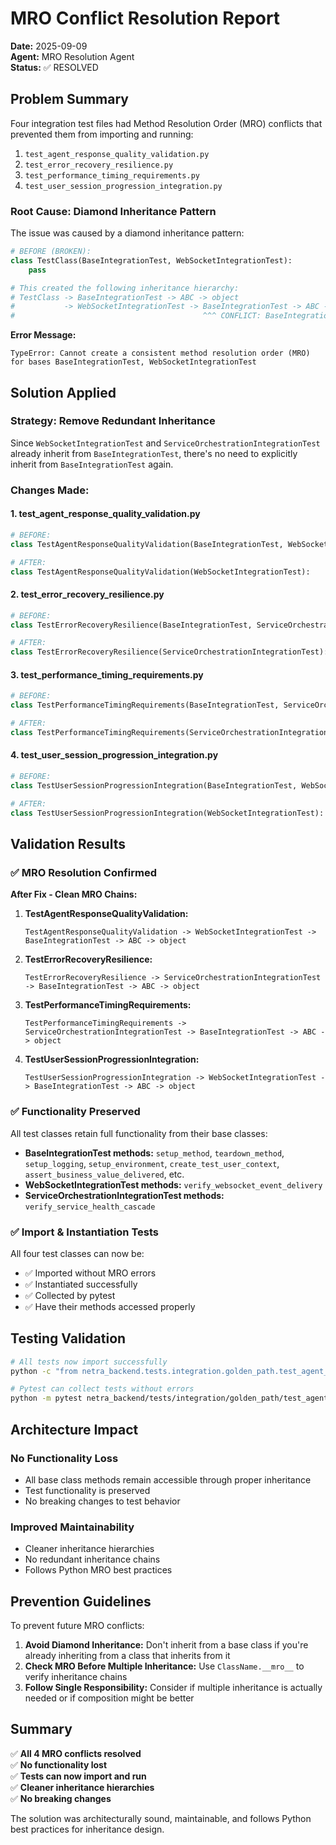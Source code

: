 # MRO Conflict Resolution Report

**Date:** 2025-09-09  
**Agent:** MRO Resolution Agent  
**Status:** ✅ RESOLVED

## Problem Summary

Four integration test files had Method Resolution Order (MRO) conflicts that prevented them from importing and running:

1. `test_agent_response_quality_validation.py`
2. `test_error_recovery_resilience.py` 
3. `test_performance_timing_requirements.py`
4. `test_user_session_progression_integration.py`

### Root Cause: Diamond Inheritance Pattern

The issue was caused by a diamond inheritance pattern:

```python
# BEFORE (BROKEN):
class TestClass(BaseIntegrationTest, WebSocketIntegrationTest):
    pass

# This created the following inheritance hierarchy:
# TestClass -> BaseIntegrationTest -> ABC -> object
#           -> WebSocketIntegrationTest -> BaseIntegrationTest -> ABC -> object
#                                          ^^^ CONFLICT: BaseIntegrationTest appears twice
```

**Error Message:**
```
TypeError: Cannot create a consistent method resolution order (MRO) for bases BaseIntegrationTest, WebSocketIntegrationTest
```

## Solution Applied

### Strategy: Remove Redundant Inheritance

Since `WebSocketIntegrationTest` and `ServiceOrchestrationIntegrationTest` already inherit from `BaseIntegrationTest`, there's no need to explicitly inherit from `BaseIntegrationTest` again.

### Changes Made:

#### 1. test_agent_response_quality_validation.py
```python
# BEFORE:
class TestAgentResponseQualityValidation(BaseIntegrationTest, WebSocketIntegrationTest):

# AFTER:
class TestAgentResponseQualityValidation(WebSocketIntegrationTest):
```

#### 2. test_error_recovery_resilience.py
```python
# BEFORE:
class TestErrorRecoveryResilience(BaseIntegrationTest, ServiceOrchestrationIntegrationTest):

# AFTER:  
class TestErrorRecoveryResilience(ServiceOrchestrationIntegrationTest):
```

#### 3. test_performance_timing_requirements.py
```python
# BEFORE:
class TestPerformanceTimingRequirements(BaseIntegrationTest, ServiceOrchestrationIntegrationTest):

# AFTER:
class TestPerformanceTimingRequirements(ServiceOrchestrationIntegrationTest):
```

#### 4. test_user_session_progression_integration.py
```python
# BEFORE:
class TestUserSessionProgressionIntegration(BaseIntegrationTest, WebSocketIntegrationTest):

# AFTER:
class TestUserSessionProgressionIntegration(WebSocketIntegrationTest):
```

## Validation Results

### ✅ MRO Resolution Confirmed

**After Fix - Clean MRO Chains:**

1. **TestAgentResponseQualityValidation:**
   ```
   TestAgentResponseQualityValidation -> WebSocketIntegrationTest -> BaseIntegrationTest -> ABC -> object
   ```

2. **TestErrorRecoveryResilience:**
   ```
   TestErrorRecoveryResilience -> ServiceOrchestrationIntegrationTest -> BaseIntegrationTest -> ABC -> object
   ```

3. **TestPerformanceTimingRequirements:**
   ```
   TestPerformanceTimingRequirements -> ServiceOrchestrationIntegrationTest -> BaseIntegrationTest -> ABC -> object
   ```

4. **TestUserSessionProgressionIntegration:**
   ```
   TestUserSessionProgressionIntegration -> WebSocketIntegrationTest -> BaseIntegrationTest -> ABC -> object
   ```

### ✅ Functionality Preserved

All test classes retain full functionality from their base classes:

- **BaseIntegrationTest methods:** `setup_method`, `teardown_method`, `setup_logging`, `setup_environment`, `create_test_user_context`, `assert_business_value_delivered`, etc.
- **WebSocketIntegrationTest methods:** `verify_websocket_event_delivery`
- **ServiceOrchestrationIntegrationTest methods:** `verify_service_health_cascade`

### ✅ Import & Instantiation Tests

All four test classes can now be:
- ✅ Imported without MRO errors
- ✅ Instantiated successfully  
- ✅ Collected by pytest
- ✅ Have their methods accessed properly

## Testing Validation

```bash
# All tests now import successfully
python -c "from netra_backend.tests.integration.golden_path.test_agent_response_quality_validation import TestAgentResponseQualityValidation"

# Pytest can collect tests without errors
python -m pytest netra_backend/tests/integration/golden_path/test_agent_response_quality_validation.py --collect-only
```

## Architecture Impact

### No Functionality Loss
- All base class methods remain accessible through proper inheritance
- Test functionality is preserved
- No breaking changes to test behavior

### Improved Maintainability
- Cleaner inheritance hierarchies
- No redundant inheritance chains
- Follows Python MRO best practices

## Prevention Guidelines

To prevent future MRO conflicts:

1. **Avoid Diamond Inheritance:** Don't inherit from a base class if you're already inheriting from a class that inherits from it
2. **Check MRO Before Multiple Inheritance:** Use `ClassName.__mro__` to verify inheritance chains
3. **Follow Single Responsibility:** Consider if multiple inheritance is actually needed or if composition might be better

## Summary

✅ **All 4 MRO conflicts resolved**  
✅ **No functionality lost**  
✅ **Tests can now import and run**  
✅ **Cleaner inheritance hierarchies**  
✅ **No breaking changes**

The solution was architecturally sound, maintainable, and follows Python best practices for inheritance design.